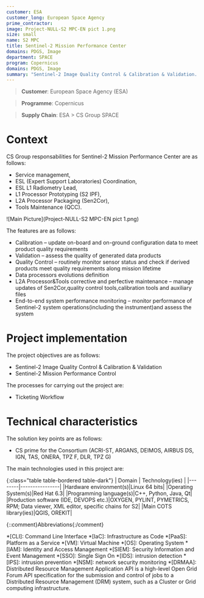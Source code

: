 ```yaml
---
customer: ESA
customer_long: European Space Agency
prime_contractor: 
image: Project-NULL-S2 MPC-EN pict 1.png
size: small
name: S2 MPC
title: Sentinel-2 Mission Performance Center
domains: PDGS, Image
department: SPACE
program: Copernicus
domains: PDGS, Image
summary: "Sentinel-2 Image Quality Control & Calibration & Validation. Sentinel-2 Mission Performance Control"
---
```


> __Customer__\: European Space Agency (ESA)

> __Programme__\: Copernicus

> __Supply Chain__\: ESA >  CS Group SPACE


# Context


CS Group responsabilities for Sentinel-2 Mission Performance Center are as follows:
* Service management,
* ESL (Expert Support Laboratories) Coordination,
* ESL L1 Radiometry Lead,
* L1 Processor Prototyping (S2 IPF),
* L2A Processor Packaging (Sen2Cor),
* Tools Maintenance (QCC).

![Main Picture](Project-NULL-S2 MPC-EN pict 1.png)

The features are as follows:
* Calibration – update on-board and on-ground configuration data to meet product quality requirements
* Validation – assess the quality of generated data products 
* Quality Control – routinely monitor sensor status and check if derived products meet quality requirements along mission lifetime
* Data processors evolutions definition
* L2A Processor&Tools corrective and perfective maintenance – manage updates of Sen2Cor,quality control tools,calibration tools and auxiliary files
* End-to-end system performance monitoring – monitor performance of Sentinel-2 system operations(including the instrument)and assess the system

# Project implementation

The project objectives are as follows:
* Sentinel-2 Image Quality Control & Calibration & Validation
* Sentinel-2 Mission Performance Control

The processes for carrying out the project are:
* Ticketing Workflow

# Technical characteristics

The solution key points are as follows:
* CS prime for the Consortium (ACRI-ST, ARGANS, DEIMOS, AIRBUS DS, IGN, TAS, ONERA, TPZ F, DLR, TPZ G)



The main technologies used in this project are:

{:class="table table-bordered table-dark"}
| Domain | Technology(ies) |
|--------|----------------|
|Hardware environment(s)|Linux 64 bits|
|Operating System(s)|Red Hat 6.3|
|Programming language(s)|C++, Python, Java, Qt|
|Production software (IDE, DEVOPS etc.)|OXYGEN, PYLINT, PYMETRICS, RPM; Data viewer, XML editor, specific chains for S2|
|Main COTS library(ies)|QGIS, OREKIT|



{::comment}Abbreviations{:/comment}

*[CLI]: Command Line Interface
*[IaC]: Infrastructure as Code
*[PaaS]: Platform as a Service
*[VM]: Virtual Machine
*[OS]: Operating System
*[IAM]: Identity and Access Management
*[SIEM]: Security Information and Event Management
*[SSO]: Single Sign On
*[IDS]: intrusion detection
*[IPS]: intrusion prevention
*[NSM]: network security monitoring
*[DRMAA]: Distributed Resource Management Application API is a high-level Open Grid Forum API specification for the submission and control of jobs to a Distributed Resource Management (DRM) system, such as a Cluster or Grid computing infrastructure.
